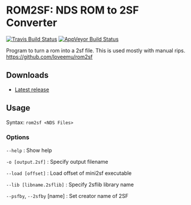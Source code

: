 ROM2SF: NDS ROM to 2SF Converter
================================
[![Travis Build Status](https://travis-ci.com/loveemu/rom2sf.svg?branch=master)](https://travis-ci.com/loveemu/rom2sf) [![AppVeyor Build Status](https://ci.appveyor.com/api/projects/status/2rt4mekcr74316lx/branch/master?svg=true)](https://ci.appveyor.com/project/loveemu/rom2sf/branch/master)

Program to turn a rom into a 2sf file. This is used mostly with manual rips.
<https://github.com/loveemu/rom2sf>

Downloads
---------

- [Latest release](https://github.com/loveemu/rom2sf/releases/latest)

Usage
-----

Syntax: `rom2sf <NDS Files>`

### Options ###

`--help`
  : Show help

`-o [output.2sf]`
  : Specify output filename

`--load [offset]`
  : Load offset of mini2sf executable

`--lib [libname.2sflib]`
  : Specify 2sflib library name

`--psfby`, `--2sfby` [name]
  : Set creator name of 2SF
